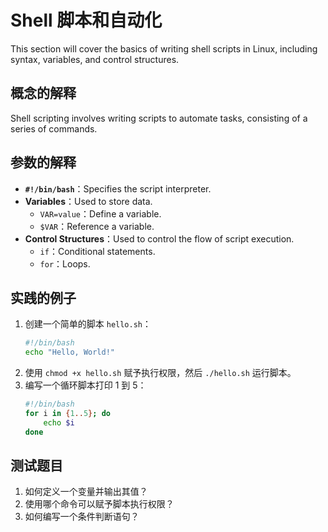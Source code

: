 # Shell 脚本和自动化

This section will cover the basics of writing shell scripts in Linux, including syntax, variables, and control structures.

## 概念的解释
Shell scripting involves writing scripts to automate tasks, consisting of a series of commands.

## 参数的解释
- **`#!/bin/bash`**：Specifies the script interpreter.
- **Variables**：Used to store data.
  - `VAR=value`：Define a variable.
  - `$VAR`：Reference a variable.
- **Control Structures**：Used to control the flow of script execution.
  - `if`：Conditional statements.
  - `for`：Loops.

## 实践的例子
1. 创建一个简单的脚本 `hello.sh`：
   ```bash
   #!/bin/bash
   echo "Hello, World!"
   ```
2. 使用 `chmod +x hello.sh` 赋予执行权限，然后 `./hello.sh` 运行脚本。
3. 编写一个循环脚本打印 1 到 5：
   ```bash
   #!/bin/bash
   for i in {1..5}; do
       echo $i
   done
   ```

## 测试题目
1. 如何定义一个变量并输出其值？
2. 使用哪个命令可以赋予脚本执行权限？
3. 如何编写一个条件判断语句？
